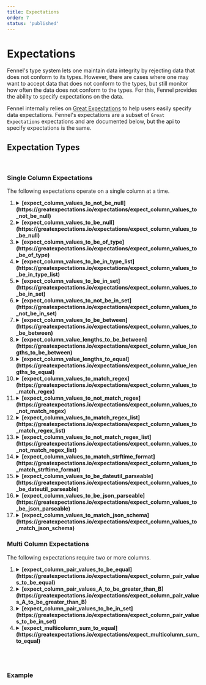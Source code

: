```yaml
---
title: Expectations
order: 7
status: 'published'
---
```


# Expectations

Fennel's type system lets one maintain data integrity by rejecting data that does not conform to its
types. However, there are cases where one may want to accept data that does not conform to the
types, but still monitor how often the data does not conform to the types. For this, Fennel
provides the ability to specify expectations on the data.

Fennel internally relies on [Great Expectations](https://greatexpectations.io/) to help
users easily specify data expectations. Fennel's expectations are a subset of `Great Expectations`
expectations and are documented below, but the api to specify expectations is the same. 

## Expectation Types

<br/>

### Single Column Expectations

The following expectations operate on a single column at a time.

<ol>
<li>

<details>
   <summary><b>[expect_column_values_to_not_be_null](https://greatexpectations.io/expectations/expect_column_values_to_not_be_null)</b></summary>

   Expect the column values to not be null. To be counted as an exception, values must be explicitly null or missing, such as np.nan.
   Empty strings don't count as null unless they have been coerced to a null type. <br/><br/>
   *Parameters*:
   - `column (str)` – The column name.
   </details>
</li>

<li> <details>
   <summary><b>[expect_column_values_to_be_null](https://greatexpectations.io/expectations/expect_column_values_to_be_null)</b></summary>

   Expect the column values to be null. It is the inverse of `expect_column_values_to_not_be_null`.  <br/><br/>
   *Parameters*:
   - `column (str)` – The column name.
   </details>
</li>

<li> <details>
   <summary><b>[expect_column_values_to_be_of_type](https://greatexpectations.io/expectations/expect_column_values_to_be_of_type)</b></summary>

   Expect a column to contain values of a specified data type.  <br/><br/>
   *Parameters*:
   - `column (str)` – The column name.
   - `type_ (str)` – The expected data type of the column values.
   </details>
</li>

<li> <details>
   <summary><b>[expect_column_values_to_be_in_type_list](https://greatexpectations.io/expectations/expect_column_values_to_be_in_type_list)</b></summary>

   Expect a column to contain values of one of several specified data types. <br/><br/>
   *Parameters*:
   - `column (str)` – The column name.
   - `type_list (list)` – A list of expected data types of the column values.
   </details>
</li>

<li> <details>
   <summary><b>[expect_column_values_to_be_in_set](https://greatexpectations.io/expectations/expect_column_values_to_be_in_set)</b></summary>

   Expect each column value to be in a given set.<br/>
   *Parameters*:
   - `column (str)` – The column name.
   - `value_set (list)` – A set of objects used for comparison.
   </details>
</li>

<li><details>
   <summary><b>[expect_column_values_to_not_be_in_set](https://greatexpectations.io/expectations/expect_column_values_to_not_be_in_set)</b></summary>

   Expect each column value to not be in a given set. <br/><br/>
   *Parameters*:
   - `column (str)` – The column name.
   - `value_set (list)` – A set of objects used for comparison.
   </details>
</li>

<li> <details>
   <summary><b>[expect_column_values_to_be_between](https://greatexpectations.io/expectations/expect_column_values_to_be_between)</b></summary>

   Expect column values to be between a minimum value and a maximum value. <br/><br/>
   *Parameters*:
   - `column (str)` – The column name.
   - `min_value (int)` – The minimum value for a column entry.
   - `max_value (int)` – The maximum value for a column entry.
   - `strict_min (bool)` – If True, the column values must be strictly larger than min_value.
   - `strict_max (bool)` – If True, the column values must be strictly smaller than max_value.
   </details>
</li>

<li> <details>
   <summary><b>[expect_column_value_lengths_to_be_between](https://greatexpectations.io/expectations/expect_column_value_lengths_to_be_between)</b></summary>

   Expect the lengths of column values to be between a minimum value and a maximum value. <br/><br/>
   *Parameters*:
   - `column (str)` – The column name.
   - `min_value (int)` – The minimum value for a column entry length.
   - `max_value (int)` – The maximum value for a column entry length.
   </details>
</li>

<li> <details>
   <summary><b>[expect_column_value_lengths_to_equal](https://greatexpectations.io/expectations/expect_column_value_lengths_to_equal)</b></summary>

   Expect the lengths of column values to equal a given value. <br/><br/>
   *Parameters*:
   - `column (str)` – The column name.
   - `value (int)` – The expected length of column values.
   </details>
</li>

<li> <details>
   <summary><b>[expect_column_values_to_match_regex](https://greatexpectations.io/expectations/expect_column_values_to_match_regex)</b></summary>

   Expect column entries to be strings that match a given regular expression. . <br/><br/>
   *Parameters*:
   - `column (str)` – The column name.
   - `value (int)` – The expected length of column values.
   </details>
</li>

<li> <details>
   <summary><b>[expect_column_values_to_not_match_regex](https://greatexpectations.io/expectations/expect_column_values_to_not_match_regex)</b></summary>

   Expect the lengths of column values to equal a given value. <br/><br/>
   *Parameters*:
   - `column (str)` – The column name.
   - `value (int)` – The expected length of column values.
   </details>
</li>


<li> <details>
   <summary><b>[expect_column_values_to_match_regex_list](https://greatexpectations.io/expectations/expect_column_values_to_match_regex_list)</b></summary>

   Expect column entries to be strings that match at least one of a list of regular expressions.<br/><br/>

   *Parameters*:
   - `column (str)` – The column name.
   - `regex_list (list)` – The list of regular expressions that each column entry should match at least one of.
   </details>
</li>

<li>
<details>
   <summary><b>[expect_column_values_to_not_match_regex_list](https://greatexpectations.io/expectations/expect_column_values_to_not_match_regex_list)</b></summary>
   
   Expect column entries to be strings that do not match any of a list of regular expressions.<br/><br/>
   
   *Parameters*:
   - `column (str)` – The column name.
   - `regex_list (list)` – The list of regular expressions that each column entry should not match any of.
   </details>
</li>

<li> <details>
   <summary><b>[expect_column_values_to_match_strftime_format](https://greatexpectations.io/expectations/expect_column_values_to_match_strftime_format)</b></summary>

   Expect column entries to be strings representing a date or time with a given format.<br/><br/>

   *Parameters*:
   - `column (str)` – The column name.
   - `strftime_format (str)` – The strftime format that each column entry should match.
   </details>
</li>
<li>
<details>
   <summary><b>[expect_column_values_to_be_dateutil_parseable](https://greatexpectations.io/expectations/expect_column_values_to_be_dateutil_parseable)</b></summary>

   Expect column entries to be parseable using dateutil.<br/><br/>

   *Parameters*:
   - `column (str)` – The column name.
   </details>
</li>

<li>
<details>
   <summary><b>[expect_column_values_to_be_json_parseable](https://greatexpectations.io/expectations/expect_column_values_to_be_json_parseable)</b></summary>

   Expect column entries to be parseable as JSON.<br/><br/>
   
   *Parameters*:
   - `column (str)` – The column name.
   </details>
</li>
<li>
<details>
   <summary><b>[expect_column_values_to_match_json_schema](https://greatexpectations.io/expectations/expect_column_values_to_match_json_schema)</b></summary>

   Expect column entries to match a given JSON schema.<br/><br/>
   
   *Parameters*:
   - `column (str)` – The column name.
   - `json_schema (dict)` – The JSON schema that each column entry should match.
   </details>
</li>
</ol>

### Multi Column Expectations

The following expectations require two or more columns. 

<ol>
<li>
<details>
   <summary><b>[expect_column_pair_values_to_be_equal](https://greatexpectations.io/expectations/expect_column_pair_values_to_be_equal)</b></summary>

   Expect the values in a column to be the exact same as the values in another column.<br/><br/>

   *Parameters*:
   - `column_A (str)` – The first column name.
   - `column_B (str)` – The second column name.
   - `ignore_row_if (str)` – Control how null values are handled. See ignore_row_if for details.
   </details>
</li>

<li>
<details>
   <summary><b>[expect_column_pair_values_A_to_be_greater_than_B](https://greatexpectations.io/expectations/expect_column_pair_values_A_to_be_greater_than_B)</b></summary>

   Expect the values in column A to be greater than the values in column B.<br/><br/>
   *Parameters*:

   - `column_A (str)` – The first column name.
   - `column_B (str)` – The second column name.
   - `or_equal (bool)` – If True, then values can be equal, not strictly greater than.
   </details>
</li>
<li>
<details>
   <summary><b>[expect_column_pair_values_to_be_in_set](https://greatexpectations.io/expectations/expect_column_pair_values_to_be_in_set)</b></summary>

   Expect the values in a column to belong to a given set.<br/><br/>

   *Parameters*:
   - `column_A (str)` – The first column name.
   - `column_B (str)` – The second column name.
   - `value_pairs_set (set)` – A set of tuples describing acceptable pairs of values. Each tuple should have two elements, the first from column A and the second from column B.
   </details>
</li>
<li>
<details>
   <summary><b>[expect_multicolumn_sum_to_equal](https://greatexpectations.io/expectations/expect_multicolumn_sum_to_equal)</b></summary>

   Expect the sum of multiple columns to equal a specified value.<br/><br/>
   *Parameters*:
   - `column_list (list)` – The list of column names to be summed.
   - `sum_total (int)` – The expected sum of the columns.
   </details>
</li>


</ol>


<br/><br/>

### Example

<pre snippet="data-quality/data-expectations#expectations" />
